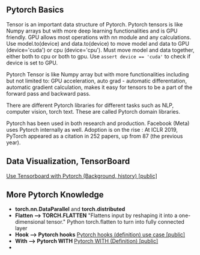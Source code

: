 ## Pytorch Basics
Tensor is an important data structure of Pytorch. Pytorch tensors is like Numpy arrays but with more deep learning functionalities and is GPU friendly. GPU allows most operations with nn module and any calculations. Use model.to(device) and data.to(device) to move model and data to GPU (device='cuda') or cpu (device='cpu'). Must move model and data together, either both to cpu or both to gpu. Use `assert device == 'cuda'` to check if device is set to GPU. 

Pytorch Tensor is like Numpy array but with more functionalities including but not limited to: GPU acceleration, auto grad - automatic differentation, automatic gradient calculation, makes it easy for tensors to be a part of the forward pass and backward pass. 

There are different Pytorch libraries for different tasks such as NLP, computer vision, torch text. These are called Pytorch domain libraries. 

Pytorch has been used in both research and production. Facebook (Meta) uses Pytorch internally as well. Adoption is on the rise : At ICLR 2019, PyTorch appeared as a citation in 252 papers, up from 87 (the previous year). 

## Data Visualization, TensorBoard
[Use Tensorboard with Pytorch (Background, history) \[public\]](https://ml.learn-to-code.co/skillView.html?skill=IruUXVdkmBoenUoCGcE0)

## More Pytorch Knowledge
- **torch.nn.DataParallel** and **torch.distributed**
- **Flatten --> TORCH.FLATTEN** "Flattens input by reshaping it into a one-dimensional tensor." Python torch.flatten to turn into fully connected layer 
- **Hook --> Pytorch hooks** [Pytorch hooks (definition) use case \[public\]](https://ml.learn-to-code.co/skillView.html?skill=IcihTl4NenwDnRT3gyc7)
- **With --> Pytorch WITH** [Pytorch WITH (Definition) \[public\]](https://ml.learn-to-code.co/skillView.html?skill=6hCvXsHis0oa87reButo)
- 
